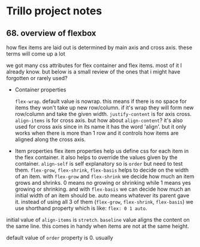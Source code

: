 # Trillo project notes

## 68. overview of flexbox

how flex items are laid out is determined by main axis and cross axis. these terms will come up a lot

we got many css attributes for flex container and flex items. most of it I already know. but below is a small review of the ones that i might have forgotten or rarely used?

- Container properties

  `flex-wrap`. default value is nowrap. this means if there is no space for items they won't take up new row/column. if it's wrap they will form new row/column and take the given width.
  `justify-content` is for axis cross. `align-items` is for cross axis. but how about `align-content`? it's also used for cross axis since in its name it has the word 'align'. but it only works when there is more than 1 row and it controls how items are aligned along the cross axis.

- Item properties
  flex item properties help us define css for each item in the flex container. it also helps to override the values given by the container.
  `align-self` is self explanatory so is `order` but need to test them.
  `flex-grow`, `flex-shrink`, `flex-basis` helps to decide on the width of an item. with `flex-grow` and `flex-shrink` we decide how much an item grows and shrinks. 0 means no growing or shrinking while 1 means yes growing or shrinking. and with `flex-basis` we can decide how much an initial width of an item should be. auto means whatever its parent gave it. instead of using all 3 of them (`flex-grow`, `flex-shrink`, `flex-basis`) we use shorthand property which is like: `flex: 0 1 auto`.

initial value of `align-items` is `stretch`. `baseline` value aligns the content on the same line. this comes in handy when items are not at the same height.

default value of `order` property is 0. usually
